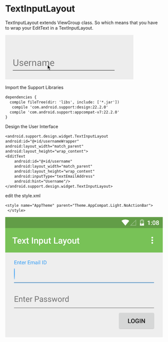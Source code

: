 # TextInputLayout
TextInputLayout extends ViewGroup class. So which means that you have to wrap your EditText in a TextInputLayout.

![stack Overflow](https://github.com/sunjithc/TextInputLayout/blob/master/68747470733a2f2f692e696d6775722e636f6d2f533435366330582e676966.gif)

Import the Support Libraries

    dependencies {
      compile fileTree(dir: 'libs', include: ['*.jar'])
       compile 'com.android.support:design:22.2.0'
      compile 'com.android.support:appcompat-v7:22.2.0'
    }

Design the User Interface

    <android.support.design.widget.TextInputLayout
    android:id="@+id/usernameWrapper"
    android:layout_width="match_parent"
    android:layout_height="wrap_content">
    <EditText
        android:id="@+id/username"
        android:layout_width="match_parent"
        android:layout_height="wrap_content"
        android:inputType="textEmailAddress"
        android:hint="Username"/>
    </android.support.design.widget.TextInputLayout>

edit the style.xml

    <style name="AppTheme" parent="Theme.AppCompat.Light.NoActionBar">
     </style>

![stack Overflow](https://github.com/sunjithc/TextInputLayout/blob/master/Implement-TextInputLayout-Using-Android-Design-Support-Library-Image.png)
